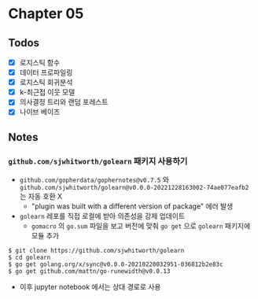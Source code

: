 # Chapter 05

## Todos

- [x] 로지스틱 함수
- [x] 데이터 프로파일링
- [x] 로지스틱 회귀분석
- [x] k-최근접 이웃 모델
- [x] 의사결정 트리와 랜덤 포레스트
- [x] 나이브 베이즈

## Notes

### `github.com/sjwhitworth/golearn` 패키지 사용하기

- `github.com/gopherdata/gophernotes@v0.7.5` 와 `github.com/sjwhitworth/golearn@v0.0.0-20221228163002-74ae077eafb2` 는 자동 호환 X
    - "plugin was built with a different version of package" 에러 발생
- `golearn` 레포를 직접 로컬에 받아 의존성을 강제 업데이트
    - `gomacro` 의 `go.sum` 파일을 보고 버전에 맞춰 `go get` 으로 `golearn` 패키지에 모듈 추가

```
$ git clone https://github.com/sjwhitworth/golearn
$ cd golearn
$ go get golang.org/x/sync@v0.0.0-20210220032951-036812b2e83c
$ go get github.com/mattn/go-runewidth@v0.0.13
```

- 이후 jupyter notebook 에서는 상대 경로로 사용
